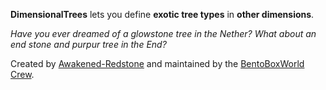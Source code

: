 **DimensionalTrees** lets you define **exotic tree types** in **other dimensions**.

*Have you ever dreamed of a glowstone tree in the Nether?*
*What about an end stone and purpur tree in the End?*

Created by [Awakened-Redstone](https://github.com/Awakened-Redstone) and maintained by the [BentoBoxWorld Crew](https://github.com/orgs/BentoBoxWorld/teams/crew).
